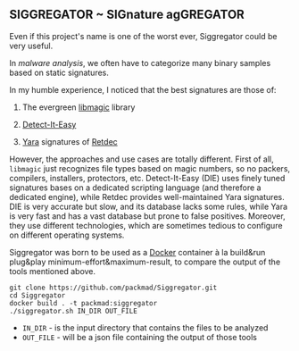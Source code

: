 ## SIGGREGATOR ~ SIGnature agGREGATOR

Even if this project's name is one of the worst ever, Siggregator could be very useful.

In *malware analysis*, we often have to categorize many binary samples based on static signatures.

In my humble experience, I noticed that the best signatures are those of:

1. The evergreen [libmagic](https://man7.org/linux/man-pages/man3/libmagic.3.html) library

2. [Detect-It-Easy](https://github.com/horsicq/Detect-It-Easy)

3. [Yara](https://virustotal.github.io/yara/) signatures of [Retdec](https://github.com/avast/retdec/tree/master/support/yara_patterns/tools)

However, the approaches and use cases are totally different.
First of all, `libmagic` just recognizes file types based on magic numbers, so no packers, compilers, installers, protectors, etc.
Detect-It-Easy (DIE) uses finely tuned signatures bases on a dedicated scripting language (and therefore a dedicated engine), 
while Retdec provides well-maintained Yara signatures.
DIE is very accurate but slow, and its database lacks some rules, while Yara is very fast and has a vast database but prone to false positives.
Moreover, they use different technologies, which are sometimes tedious to configure on different operating systems.

Siggregator was born to be used as a [Docker](https://www.docker.com/) container à la build&run plug&play minimum-effort&maximum-result, 
to compare the output of the tools mentioned above.

```
git clone https://github.com/packmad/Siggregator.git
cd Siggregator
docker build . -t packmad:siggregator
./siggregator.sh IN_DIR OUT_FILE
```

* `IN_DIR` - is the input directory that contains the files to be analyzed
* `OUT_FILE` - will be a json file containing the output of those tools


